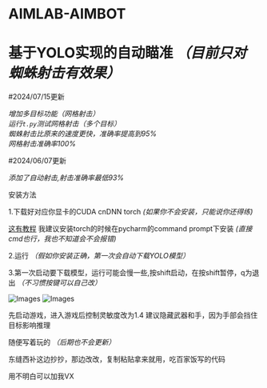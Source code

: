 # AIMLAB-AIMBOT

# 基于YOLO实现的自动瞄准   *（目前只对蜘蛛射击有效果）*

#2024/07/15更新  

*增加多目标功能（网格射击）*  
*运行`t.py`测试网格射击（多个目标）*  
*蜘蛛射击比原来的速度更快，准确率提高到95%*  
*网格射击准确率100%*  




#2024/06/07更新

*添加了自动射击,射击准确率最低93%*

安装方法



1.下载好对应你显卡的CUDA  cnDNN  torch  *(如果你不会安装，只能说你还得练)*

[这有教程](https://blog.csdn.net/weixin_51756104/article/details/124398722)
我建议安装torch的时候在pycharm的command prompt下安装 *(直接cmd也行，我也不知道会不会报错)*


2.运行  *（假如你安装正确，第一次会自动下载YOLO模型）*

3.第一次启动要下载模型，运行可能会慢一些,按shift启动，在按shift暂停，q为退出   *（不习惯按键可以自己改）*

![Images](https://github.com/jinhui20201994/aimlab-aimbot/blob/main/Images/4.png)
![Images](https://github.com/jinhui20201994/aimlab-aimbot/blob/main/Images/5.png)

先启动游戏，进入游戏后控制灵敏度改为1.4
建议隐藏武器和手，因为手部会挡住目标影响推理

随便写着玩的  *（后期也不会更新）*

东缝西补这边抄抄，那边改改，复制粘贴拿来就用，吃百家饭写的代码

用不明白可以加我VX


